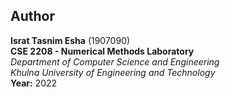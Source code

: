 ## Author  

**Israt Tasnim Esha** (1907090)  
**CSE 2208 - Numerical Methods Laboratory**  
*Department of Computer Science and Engineering*  
*Khulna University of Engineering and Technology*         
**Year:** 2022
